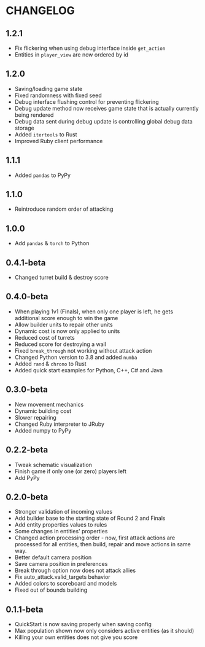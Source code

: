# CHANGELOG

## 1.2.1

- Fix flickering when using debug interface inside `get_action`
- Entities in `player_view` are now ordered by id

## 1.2.0

- Saving/loading game state
- Fixed randomness with fixed seed
- Debug interface flushing control for preventing flickering
- Debug update method now receives game state that is actually currently being rendered
- Debug data sent during debug update is controlling global debug data storage
- Added `itertools` to Rust
- Improved Ruby client performance

## 1.1.1

- Added `pandas` to PyPy

## 1.1.0

- Reintroduce random order of attacking

## 1.0.0

- Add `pandas` & `torch` to Python

## 0.4.1-beta

- Changed turret build & destroy score

## 0.4.0-beta

- When playing 1v1 (Finals), when only one player is left, he gets additional score enough to win the game
- Allow builder units to repair other units
- Dynamic cost is now only applied to units
- Reduced cost of turrets
- Reduced score for destroying a wall
- Fixed `break_through` not working without attack action
- Changed Python version to 3.8 and added `numba`
- Added `rand` & `chrono` to Rust
- Added quick start examples for Python, C++, C# and Java

## 0.3.0-beta

- New movement mechanics
- Dynamic building cost
- Slower repairing
- Changed Ruby interpreter to JRuby
- Added numpy to PyPy

## 0.2.2-beta

- Tweak schematic visualization
- Finish game if only one (or zero) players left
- Add PyPy

## 0.2.0-beta

- Stronger validation of incoming values
- Add builder base to the starting state of Round 2 and Finals
- Add entity properties values to rules
- Some changes in entities' properties
- Changed action processing order - now, first attack actions are processed for all entities, then build, repair and move actions in same way.
- Better default camera position
- Save camera position in preferences
- Break through option now does not attack allies
- Fix auto_attack.valid_targets behavior
- Added colors to scoreboard and models
- Fixed out of bounds building

## 0.1.1-beta

- QuickStart is now saving properly when saving config
- Max population shown now only considers active entities (as it should)
- Killing your own entities does not give you score